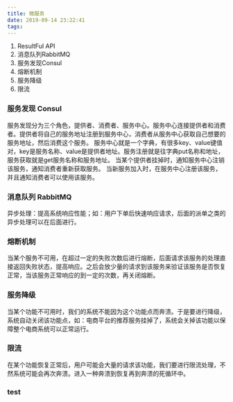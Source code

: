 ```yaml
---
title: 微服务
date: 2019-09-14 23:22:41
tags:
---
```


1. ResultFul API
2. 消息队列RabbitMQ
3. 服务发现Consul
4. 熔断机制
5. 服务降级
6. 限流

### 服务发现 Consul
  服务发现分为三个角色，提供者、消费者、服务中心。服务中心连接提供者和消费者。提供者将自己的服务地址注册到服务中心，消费者从服务中心获取自己想要的服务地址，然后消费这个服务。
  服务中心就是一个字典，有很多key、value键值对，key是服务名称、value是提供者地址。服务注册就是往字典put名称和地址，服务获取就是get服务名称和服务地址。
  当某个提供者挂掉时，通知服务中心注销该服务，通知消费者重新获取服务。
  当新服务加入时，在服务中心注册该服务，并且通知消费者可以使用该服务。

### 消息队列 RabbitMQ
  异步处理：提高系统响应性能；如：用户下单后快速响应请求，后面的派单之类的异步处理可以在后面进行。

### 熔断机制
  当某个服务不可用，在超过一定的失败次数后进行熔断，后面请求该服务的处理直接返回失败状态，提高响应。之后会放少量的请求到该服务来验证该服务是否恢复正常，当该服务正常响应的到一定的次数，再关闭熔断。

### 服务降级
  当某个功能不可用时，我们的系统不能因为这个功能点而奔溃。于是要进行降级，系统自动关闭该功能点，如：电商平台的推荐服务挂掉了，系统会关掉该功能以保障整个电商系统可以正常运行。

### 限流
  在某个功能恢复正常后，用户可能会大量的请求该功能，我们要进行限流处理，不然系统可能会再次奔溃。进入一种奔溃到恢复再到奔溃的死循环中。

### test

